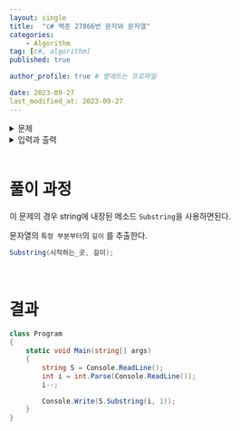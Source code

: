 ```yaml
---
layout: single
title:  "c# 백준 27866번 문자와 문자열"
categories: 
    - Algorithm
tag: [c#, algorithm]
published: true

author_profile: true # 옆에뜨는 프로파일

date: 2023-09-27
last_modified_at: 2023-09-27
---
```


<details>
<summary>문제</summary>
<div markdown="1"> 

단어`S`와 정수 `i`가 주어졌을 때, `S`의 `i`번째 글자를 출력하는 프로그램을 작성하시오.

</div>
</details>

<details>
<summary>입력과 출력</summary>
<div markdown="1">   
첫쨰 줄에 영어 소문자와 대문자로만 이루어진 단어S가 주어진다. 단어의 길이는 최대 1000이다.
둘째 줄에 정수 i가 주어진다. 


출력은 다음과 같다.

`S의 i번째 글자를 출력한다.`
</div>
</details>

<br>

# 풀이 과정

이 문제의 경우 string에 내장된 메소드 `Substring`을 사용하면된다.


문자열의 `특정 부분부터`의 `길이` 를 추출한다. 
```c#
Substring(시작하는_곳, 길이);
```

<br>

# 결과
```c#
class Program
{
    static void Main(string[] args)
    {
        string S = Console.ReadLine();          
        int i = int.Parse(Console.ReadLine());
        i--;

        Console.Write(S.Substring(i, 1));
    }
}
```